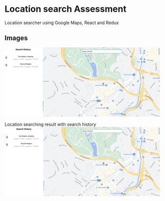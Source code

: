 # Location search Assessment

Location searcher using Google Maps, React and Redux

## Images
![maps view](src/assets/images/mapview.png)

Location searching result with search history
![maps search](src/assets/images/search_result.png)
